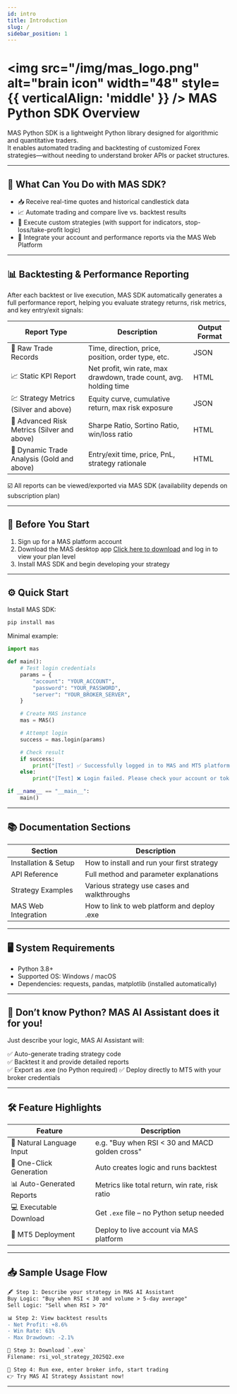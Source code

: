 ```yaml
---
id: intro
title: Introduction
slug: /
sidebar_position: 1
---
```


# <img src="/img/mas_logo.png" alt="brain icon" width="48" style={{ verticalAlign: 'middle' }} /> MAS Python SDK Overview

MAS Python SDK is a lightweight Python library designed for algorithmic and quantitative traders.  
It enables automated trading and backtesting of customized Forex strategies—without needing to understand broker APIs or packet structures.

---

## 🚀 What Can You Do with MAS SDK?

- 📥 Receive real-time quotes and historical candlestick data  
- 📈 Automate trading and compare live vs. backtest results  
- 🧠 Execute custom strategies (with support for indicators, stop-loss/take-profit logic)  
- 🔗 Integrate your account and performance reports via the MAS Web Platform  

---

## 📊 Backtesting & Performance Reporting

After each backtest or live execution, MAS SDK automatically generates a full performance report, helping you evaluate strategy returns, risk metrics, and key entry/exit signals:

| Report Type | Description | Output Format |
|-------------|-------------|----------------|
| 📘 Raw Trade Records | Time, direction, price, position, order type, etc. | JSON |
| 📈 Static KPI Report | Net profit, win rate, max drawdown, trade count, avg. holding time | HTML |
| 💹 Strategy Metrics (Silver and above) | Equity curve, cumulative return, max risk exposure | JSON |
| 🔎 Advanced Risk Metrics (Silver and above) | Sharpe Ratio, Sortino Ratio, win/loss ratio | HTML |
| 🧮 Dynamic Trade Analysis (Gold and above) | Entry/exit time, price, PnL, strategy rationale | HTML |

☑️ All reports can be viewed/exported via MAS SDK (availability depends on subscription plan)

---

## 🧩 Before You Start

1. Sign up for a MAS platform account  
2. Download the MAS desktop app [Click here to download](https://mindaismart.com/) and log in to view your plan level   
3. Install MAS SDK and begin developing your strategy  

---

## ⚙️ Quick Start

Install MAS SDK:

```bash
pip install mas
```

Minimal example:

```python
import mas

def main():
    # Test login credentials
    params = {
        "account": "YOUR_ACCOUNT",
        "password": "YOUR_PASSWORD",
        "server": "YOUR_BROKER_SERVER",
    }

    # Create MAS instance
    mas = MAS()

    # Attempt login
    success = mas.login(params)

    # Check result
    if success:
        print("[Test] ✅ Successfully logged in to MAS and MT5 platform!")
    else:
        print("[Test] ❌ Login failed. Please check your account or token.")

if __name__ == "__main__":
    main()
```

---

## 📚 Documentation Sections

| Section              | Description                                 |
| -------------------- | ------------------------------------------- |
| Installation & Setup | How to install and run your first strategy  |
| API Reference        | Full method and parameter explanations      |
| Strategy Examples    | Various strategy use cases and walkthroughs |
| MAS Web Integration  | How to link to web platform and deploy .exe |

---

## 🖥️ System Requirements

- Python 3.8+
- Supported OS: Windows / macOS
- Dependencies: requests, pandas, matplotlib (installed automatically)

---

## 🤖 Don’t know Python? MAS AI Assistant does it for you!

<!--
<iframe width="560" height="315" src="https://www.youtube.com/embed/WZJoxikns4Q?si=WUG36ZHWNOzRble4" title="YouTube video player" frameborder="0" allow="accelerometer; autoplay; clipboard-write; encrypted-media; gyroscope; picture-in-picture; web-share" referrerpolicy="strict-origin-when-cross-origin" allowfullscreen></iframe>
<br /><br />
-->
Just describe your logic, MAS AI Assistant will:

✅ Auto-generate trading strategy code  
✅ Backtest it and provide detailed reports  
✅ Export as .exe (no Python required)
✅ Deploy directly to MT5 with your broker credentials

---

## 🛠️ Feature Highlights

| Feature                   | Description                                     |
| ------------------------- | ----------------------------------------------- |
| 🧠 Natural Language Input | e.g. "Buy when RSI < 30 and MACD golden cross"  |
| 🔧 One-Click Generation   | Auto creates logic and runs backtest            |
| 📊 Auto-Generated Reports | Metrics like total return, win rate, risk ratio |
| 💻 Executable Download    | Get `.exe` file – no Python setup needed        |
| 🔐 MT5 Deployment         | Deploy to live account via MAS platform         |

---

## 📥 Sample Usage Flow

```diff
🖋 Step 1: Describe your strategy in MAS AI Assistant
Buy Logic: "Buy when RSI < 30 and volume > 5-day average"
Sell Logic: "Sell when RSI > 70"

📊 Step 2: View backtest results
- Net Profit: +8.6%
- Win Rate: 61%
- Max Drawdown: -2.1%

💾 Step 3: Download `.exe`
Filename: rsi_vol_strategy_2025Q2.exe

🔐 Step 4: Run exe, enter broker info, start trading
👉 Try MAS AI Strategy Assistant now!
```

---

<!-- ## 🎥 Recommended Videos

| User Type         | Video Title                                            | Link         |
| ----------------- | ------------------------------------------------------ | ------------ |
| Beginner Traders  | $No-Code Tutorial$ How to Auto-Build Strategy with MAS | 📺 Watch Now |
| Python Developers | $MAS SDK Intro$ Write your First Auto-Trading Strategy | 📺 Watch Now |
| Advanced Users    | $MT5 Live Deployment$ Connect MAS to Your Real Account | 📺 Watch Now | -->

